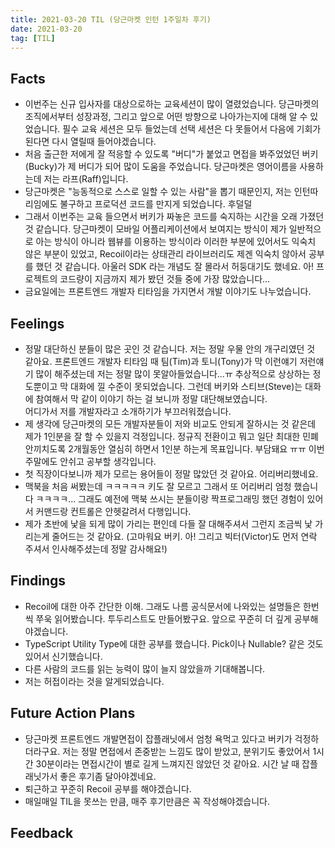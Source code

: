 ```yaml
---
title: 2021-03-20 TIL (당근마켓 인턴 1주일차 후기)
date: 2021-03-20
tag: [TIL]
---
```


## Facts

- 이번주는 신규 입사자를 대상으로하는 교육세션이 많이 열렸었습니다. 당근마켓의 조직에서부터 성장과정, 그리고 앞으로 어떤 방향으로 나아가는지에 대해 알 수 있었습니다. 필수 교육 세션은 모두 들었는데 선택 세션은 다 못들어서 다음에 기회가 된다면 다시 열릴때 들어야겠습니다.
- 처음 출근한 저에게 잘 적응할 수 있도록 "버디"가 붙었고 면접을 봐주었었던 버키(Bucky)가 제 버디가 되어 많이 도움을 주었습니다. 당근마켓은 영어이름을 사용하는데 저는 라프(Raff)입니다.
- 당근마켓은 "능동적으로 스스로 일할 수 있는 사람"을 뽑기 때문인지, 저는 인턴따리임에도 불구하고 프로덕션 코드를 만지게 되었습니다. 후덜덜
- 그래서 이번주는 교육 들으면서 버키가 짜놓은 코드를 숙지하는 시간을 오래 가졌던 것 같습니다. 당근마켓이 모바일 어플리케이션에서 보여지는 방식이 제가 일반적으로 아는 방식이 아니라 웹뷰를 이용하는 방식이라 이러한 부분에 있어서도 익숙치 않은 부분이 있었고, Recoil이라는 상태관리 라이브러리도 제겐 익숙치 않아서 공부를 했던 것 같습니다. 아울러 SDK 라는 개념도 잘 몰라서 허둥대기도 했네요. 아! 프로젝트의 코드량이 지금까지 제가 봤던 것들 중에 가장 많았습니다...
- 금요일에는 프론트엔드 개발자 티타임을 가지면서 개발 이야기도 나누었습니다.

## Feelings

- 정말 대단하신 분들이 많은 곳인 것 같습니다. 저는 정말 우물 안의 개구리였던 것 같아요. 프론트엔드 개발자 티타임 때 팀(Tim)과 토니(Tony)가 막 이런얘기 저런얘기 많이 해주셨는데 저는 정말 많이 못알아들었습니다...ㅠ 추상적으로 상상하는 정도뿐이고 막 대화에 낄 수준이 못되었습니다. 그런데 버키와 스티브(Steve)는 대화에 참여해서 막 같이 이야기 하는 걸 보니까 정말 대단해보였습니다.  
어디가서 저를 개발자라고 소개하기가 부끄러워졌습니다.
- 제 생각에 당근마켓의 모든 개발자분들이 저와 비교도 안되게 잘하시는 것 같은데 제가 1인분을 잘 할 수 있을지 걱정입니다. 정규직 전환이고 뭐고 일단 최대한 민폐 안끼치도록 2개월동안 열심히 하면서 1인분 하는게 목표입니다. 부담돼요 ㅠㅠ 이번 주말에도 안쉬고 공부할 생각입니다.
- 첫 직장이다보니까 제가 모르는 용어들이 정말 많았던 것 같아요. 어리버리했네요.
- 맥북을 처음 써봤는데 ㅋㅋㅋㅋㅋ 키도 잘 모르고 그래서 또 어리버리 엄청 했습니다 ㅋㅋㅋㅋ... 그래도 예전에 맥북 쓰시는 분들이랑 짝프로그래밍 했던 경험이 있어서 커맨드랑 컨트롤은 안헷갈려서 다행입니다.
- 제가 초반에 낯을 되게 많이 가리는 편인데 다들 잘 대해주셔서 그런지 조금씩 낯 가리는게 줄어드는 것 같아요. (고마워요 버키. 아! 그리고 빅터(Victor)도 먼저 연락 주셔서 인사해주셨는데 정말 감사해요!)

## Findings

- Recoil에 대한 아주 간단한 이해. 그래도 나름 공식문서에 나와있는 설명들은 한번씩 쭈욱 읽어봤습니다. 투두리스트도 만들어봤구요. 앞으로 꾸준히 더 깊게 공부해야겠습니다.
- TypeScript Utility Type에 대한 공부를 했습니다. Pick이나 Nullable? 같은 것도 있어서 신기했습니다.
- 다른 사람의 코드를 읽는 능력이 많이 늘지 않았을까 기대해봅니다.
- 저는 허접이라는 것을 알게되었습니다.

## Future Action Plans

- 당근마켓 프론트엔드 개발면접이 잡플래닛에서 엄청 욕먹고 있다고 버키가 걱정하더라구요. 저는 정말 면접에서 존중받는 느낌도 많이 받았고, 분위기도 좋았어서 1시간 30분이라는 면접시간이 별로 길게 느껴지진 않았던 것 같아요. 시간 날 때 잡플래닛가서 좋은 후기좀 달아야겠네요.
- 퇴근하고 꾸준히 Recoil 공부를 해야겠습니다.
- 매일매일 TIL을 못쓰는 만큼, 매주 후기만큼은 꼭 작성해야겠습니다.

## Feedback

